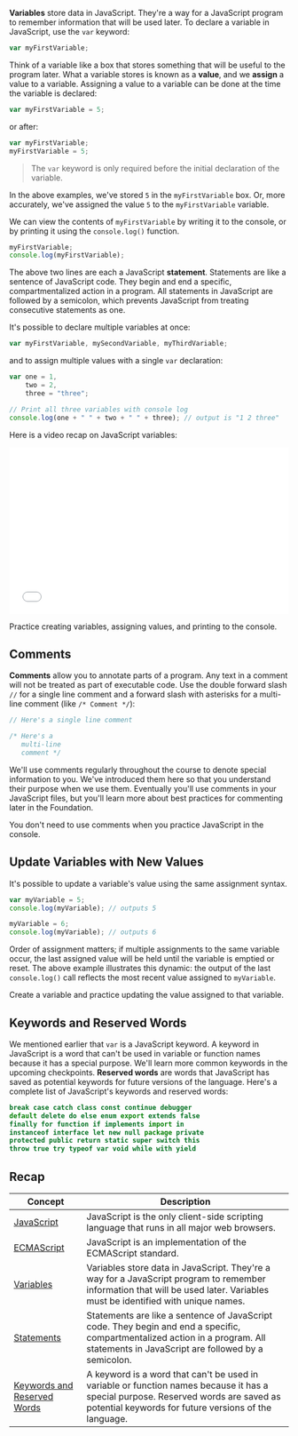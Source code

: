 __Variables__ store data in JavaScript. They're a way for a JavaScript program to remember information that will be used later. To declare a variable in JavaScript, use the `var` keyword:

```js
var myFirstVariable;
```

Think of a variable like a box that stores something that will be useful to the program later. What a variable stores is known as a __value__, and we __assign__ a value to a variable. Assigning a value to a variable can be done at the time the variable is declared:

```js
var myFirstVariable = 5;
```

or after:

```js
var myFirstVariable;
myFirstVariable = 5;
```

> The `var` keyword is only required before the initial declaration of the variable.

In the above examples, we've stored `5` in the `myFirstVariable` box. Or, more accurately, we've assigned the value `5` to the `myFirstVariable` variable.

We can view the contents of `myFirstVariable` by writing it to the console, or by printing it using the `console.log()` function.

```js
myFirstVariable;
console.log(myFirstVariable);
```

The above two lines are each a JavaScript __statement__. Statements are like a sentence of JavaScript code. They begin and end a specific, compartmentalized action in a program. All statements in JavaScript are followed by a semicolon, which prevents JavaScript from treating consecutive statements as one.

It's possible to declare multiple variables at once:

```js
var myFirstVariable, mySecondVariable, myThirdVariable;
```

and to assign multiple values with a single `var` declaration:

```js
var one = 1,
    two = 2,
    three = "three";

// Print all three variables with console log
console.log(one + " " + two + " " + three); // output is "1 2 three"
```

Here is a video recap on JavaScript variables:

<center><iframe src="//fast.wistia.net/embed/iframe/vqa5cwpfif" allowtransparency="true" frameborder="0" scrolling="no" class="wistia_embed" name="wistia_embed" allowfullscreen mozallowfullscreen webkitallowfullscreen oallowfullscreen msallowfullscreen width="100%" height="300"></iframe></center><script src="//fast.wistia.net/assets/external/E-v1.js" async></script>

Practice creating variables, assigning values, and printing to the console.
## Comments

__Comments__ allow you to annotate parts of a program. Any text in a comment will not be treated as part of executable code. Use the double forward slash `//` for a single line comment and a forward slash with asterisks for a multi-line comment (like `/* Comment */`):

```js
// Here's a single line comment

/* Here's a
   multi-line
   comment */
```

We'll use comments regularly throughout the course to denote special information to you. We've introduced them here so that you understand their purpose when we use them. Eventually you'll use comments in your JavaScript files, but you'll learn more about best practices for commenting later in the Foundation.

You don't need to use comments when you practice JavaScript in the console.

## Update Variables with New Values

It's possible to update a variable's value using the same assignment syntax.

```js
var myVariable = 5;
console.log(myVariable); // outputs 5

myVariable = 6;
console.log(myVariable); // outputs 6
```

Order of assignment matters; if multiple assignments to the same variable occur, the last assigned value will be held until the variable is emptied or reset. The above example illustrates this dynamic: the output of the last `console.log()` call reflects the most recent value assigned to `myVariable`.

Create a variable and practice updating the value assigned to that variable.

## Keywords and Reserved Words

We mentioned earlier that `var` is a JavaScript keyword. A keyword in JavaScript is a word that can't be used in variable or function names because it has a special purpose. We'll learn more common keywords in the upcoming checkpoints. __Reserved words__ are words that JavaScript has saved as potential keywords for future versions of the language. Here's a complete list of JavaScript's keywords and reserved words:

```js
break case catch class const continue debugger
default delete do else enum export extends false
finally for function if implements import in
instanceof interface let new null package private
protected public return static super switch this
throw true try typeof var void while with yield
```

## Recap

| **Concept** | **Description** |
| ----------- | --------------- |
| [JavaScript](http://en.wikipedia.org/wiki/JavaScript) | JavaScript is the only client-side scripting language that runs in all major web browsers. |
| [ECMAScript](http://en.wikipedia.org/wiki/ECMAScript) | JavaScript is an implementation of the ECMAScript standard. |
| [Variables](http://www.w3schools.com/js/js_variables.asp) | Variables store data in JavaScript. They're a way for a JavaScript program to remember information that will be used later. Variables must be identified with unique names. |
| [Statements](http://www.w3schools.com/js/js_statements.asp) | Statements are like a sentence of JavaScript code. They begin and end a specific, compartmentalized action in a program. All statements in JavaScript are followed by a semicolon. |
| [Keywords and Reserved Words](http://www.w3schools.com/js/js_reserved.asp) | A keyword is a word that can't be used in variable or function names because it has a special purpose. Reserved words are saved as potential keywords for future versions of the language. |
